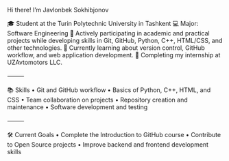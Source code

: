  Hi there! I’m Javlonbek Sokhibjonov

🎓 Student at the Turin Polytechnic University in Tashkent
💻 Major: Software Engineering
🔧 Actively participating in academic and practical projects while developing skills in Git, GitHub, Python, C++, HTML/CSS, and other technologies.
🌱 Currently learning about version control, GitHub workflow, and web application development.
📌 Completing my internship at UZAvtomotors LLC.

⸻

📚 Skills
 • Git and GitHub workflow
 • Basics of Python, C++, HTML, and CSS
 • Team collaboration on projects
 • Repository creation and maintenance
 • Software development and testing

⸻

🛠 Current Goals
 • Complete the Introduction to GitHub course
 • Contribute to Open Source projects
 • Improve backend and frontend development skills
